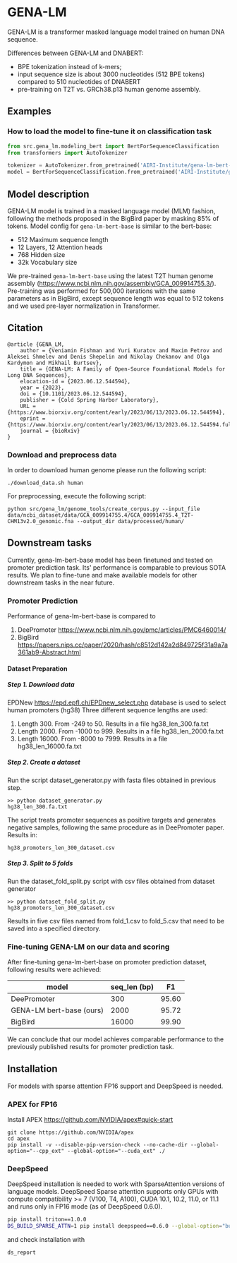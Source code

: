 # GENA-LM

GENA-LM is a transformer masked language model trained on human DNA sequence.

Differences between GENA-LM and DNABERT:
- BPE tokenization instead of k-mers;
- input sequence size is about 3000 nucleotides (512 BPE tokens) compared to 510 nucleotides of DNABERT
- pre-training on T2T vs. GRCh38.p13 human genome assembly.


## Examples
### How to load the model to fine-tune it on classification task
```python
from src.gena_lm.modeling_bert import BertForSequenceClassification
from transformers import AutoTokenizer

tokenizer = AutoTokenizer.from_pretrained('AIRI-Institute/gena-lm-bert-base')
model = BertForSequenceClassification.from_pretrained('AIRI-Institute/gena-lm-bert-base')
```

## Model description
GENA-LM model is trained in a masked language model (MLM) fashion, following the methods proposed in the BigBird paper by masking 85% of tokens. Model config for `gena-lm-bert-base` is similar to the bert-base:

- 512 Maximum sequence length
- 12 Layers, 12 Attention heads
- 768 Hidden size
- 32k Vocabulary size

We pre-trained `gena-lm-bert-base` using the latest T2T human genome assembly (https://www.ncbi.nlm.nih.gov/assembly/GCA_009914755.3/). Pre-training was performed for 500,000 iterations with the same parameters as in BigBird, except sequence length was equal to 512 tokens and we used pre-layer normalization in Transformer.

## Citation
```
@article {GENA_LM,
	author = {Veniamin Fishman and Yuri Kuratov and Maxim Petrov and Aleksei Shmelev and Denis Shepelin and Nikolay Chekanov and Olga Kardymon and Mikhail Burtsev},
	title = {GENA-LM: A Family of Open-Source Foundational Models for Long DNA Sequences},
	elocation-id = {2023.06.12.544594},
	year = {2023},
	doi = {10.1101/2023.06.12.544594},
	publisher = {Cold Spring Harbor Laboratory},
	URL = {https://www.biorxiv.org/content/early/2023/06/13/2023.06.12.544594},
	eprint = {https://www.biorxiv.org/content/early/2023/06/13/2023.06.12.544594.full.pdf},
	journal = {bioRxiv}
}
```

### Download and preprocess data
In order to download human genome please run the following script:
```
./download_data.sh human
```

For preprocessing, execute the following script:

```
python src/gena_lm/genome_tools/create_corpus.py --input_file data/ncbi_dataset/data/GCA_009914755.4/GCA_009914755.4_T2T-CHM13v2.0_genomic.fna --output_dir data/processed/human/
```



## Downstream tasks
Currently, gena-lm-bert-base model has been finetuned  and tested on promoter prediction task.  Its' performance is comparable to previous SOTA results. We plan to fine-tune and make available models for other downstream tasks in the near future.

### Promoter Prediction
Performance of gena-lm-bert-base is compared to 
1. DeePromoter https://www.ncbi.nlm.nih.gov/pmc/articles/PMC6460014/
2. BigBird https://papers.nips.cc/paper/2020/hash/c8512d142a2d849725f31a9a7a361ab9-Abstract.html

#### Dataset Preparation

##### Step 1. Download data
EPDNew https://epd.epfl.ch/EPDnew_select.php database is used to select human promoters (hg38)
Three different sequence lengths are used:
1) Length 300. From -249 to 50. Results in a file hg38_len_300.fa.txt
2) Length 2000. From -1000 to 999. Results in a file hg38_len_2000.fa.txt
3) Length 16000. From -8000 to 7999. Results in a file hg38_len_16000.fa.txt

##### Step 2. Create a dataset
Run the script dataset_generator.py with fasta files obtained in previous step.
```
>> python dataset_generator.py
hg38_len_300.fa.txt
```
The script treats promoter sequences as positive targets and generates negative samples, following the same procedure as in DeePromoter paper.
Results in:
```
hg38_promoters_len_300_dataset.csv
```
##### Step 3. Split to 5 folds
Run the dataset_fold_split.py script with csv files obtained from dataset generator
```
>> python dataset_fold_split.py
hg38_promoters_len_300_dataset.csv
```
Results in five csv files named from fold_1.csv to fold_5.csv that need to be saved into a specified directory.

### Fine-tuning GENA-LM on our data and scoring
After fine-tuning gena-lm-bert-base on promoter prediction dataset, following results were achieved: 

| model                    | seq_len (bp) | F1    |
|--------------------------|--------------|-------|
| DeePromoter              | 300          | 95.60 |
| GENA-LM bert-base (ours) | 2000         | 95.72 |
| BigBird                  | 16000        | 99.90 |

We can conclude that our model achieves comparable performance to the previously published results for promoter prediction task.

## Installation
For models with sparse attention FP16 support and DeepSpeed is needed.
### APEX for FP16
Install APEX https://github.com/NVIDIA/apex#quick-start
```
git clone https://github.com/NVIDIA/apex
cd apex
pip install -v --disable-pip-version-check --no-cache-dir --global-option="--cpp_ext" --global-option="--cuda_ext" ./
```

### DeepSpeed
DeepSpeed installation is needed to work with SparseAttention versions of language models. DeepSpeed Sparse attention supports only GPUs with compute compatibility >= 7 (V100, T4, A100), CUDA 10.1, 10.2, 11.0, or 11.1 and runs only in FP16 mode (as of DeepSpeed 0.6.0).
```bash
pip install triton==1.0.0
DS_BUILD_SPARSE_ATTN=1 pip install deepspeed==0.6.0 --global-option="build_ext" --global-option="-j8" --no-cache
```
and check installation with
```bash
ds_report
```
